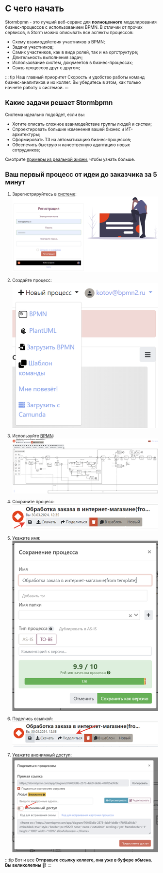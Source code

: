 
# С чего начать

Stormbpmn  - это лучший веб-сервис для **полноценного** моделирования бизнес-процессов с использованием BPMN. В отличии от прочих сервисов, в Storm можно описывать все аспекты процессов:

- Cхему взаимодействия участников в BPMN;
- Задачи участников;
- Самих участников, как в виде ролей, так и на оргструктуре;
- Длительность выполнения задач;
- Использование систем, документов в бизнес-процессах;
- Связь процессов друг с другом;

::: tip Наш главный приоритет
Скорость и удобство работы команд бизнес-аналитиков и их коллег. Вы убедитесь в этом, как только начнете работу с системой.
:::

## Какие задачи решает Stormbpmn

Система идеально подойдет, если вы:
- Хотите описать сложное взаимодействие группы людей и систем;
- Спроектировать большие изменения вашей бизнес и ИТ-архитектуры;
- Сформировать ТЗ на автоматизацию бизнес-процессов;
- Обеспечить быструю и качественную адаптацию новых сотрудников;

Смотрите [примеры из реальной жизни](./real-life-scenarios/index.md), чтобы узнать больше.



## Ваш первый процесс от идеи до заказчика за 5 минут

1. Зарегистрируйтесь в [системе](https://stormbpmn.com/app/signup):  
![image](sign-in.png)

2. Создайте процесс:  
![image](create-process.png)

3. Используйте [BPMN](./bpmn/):  
![image](model-process.png)

4. Сохраните процесс:  
![image](save-process.png)

4. Укажите имя:  
![image](enter-name.png)

5. Поделись ссылкой:  
![image](share-process.png)

6. Укажите анонимный доступ:  
![image](anon-share.png)

:::tip Вот и все
__Отправьте ссылку коллеге, она уже в буфере обмена. Вы великолепны :tada:!__
:::


